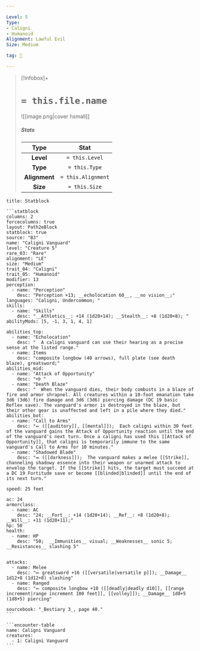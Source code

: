 ```yaml
---

Level: 5
Type:
- Caligni
- Humanoid
Alignment: Lawful Evil
Size: Medium

tag: 👹

---
```


> [!infobox]+
> #  `= this.file.name`
> ![[image.png|cover hsmall]]
> ##### Stats
> Type | Stat |
> :---:|:---:|
> **Level** | `= this.Level` |
> **Type** | `= this.Type` |
> **Alignment** | `= this.Alignment` |
> **Size** | `= this.Size` |



````ad-info
title: Statblock

```statblock
columns: 2
forcecolumns: true
layout: Path2eBlock
statblock: true
source: "B3"
name: "Caligni Vanguard"
level: "Creature 5"
rare_03: "Rare"
alignment: "LE"
size: "Medium"
trait_04: "Caligni"
trait_05: "Humanoid"
modifier: 13
perception:
  - name: "Perception"
    desc: "Perception +13; __echolocation 60__, __no vision__;"
languages: "Caligni, Undercommon; "
skills:
  - name: "Skills"
    desc: "__Athletics__: +14 (1d20+14); __Stealth__: +8 (1d20+8); "
abilityMods: [5, -1, 3, 1, 4, 1]

abilities_top:
  - name: "Echolocation"
    desc: "  A caligni vanguard can use their hearing as a precise sense at the listed range."
  - name: Items
    desc: "composite longbow (40 arrows), full plate (see death blaze), greatsword;"
abilities_mid:
  - name: "Attack of Opportunity"
    desc: "⬲ "
  - name: "Death Blaze"
    desc: "  When the vanguard dies, their body combusts in a blaze of fire and armor shrapnel. All creatures within a 10-foot emanation take 3d6 (3d6) fire damage and 3d6 (3d6) piercing damage (DC 19 basic Reflex save). The vanguard's armor is destroyed in the blaze, but their other gear is unaffected and left in a pile where they died."
abilities_bot:
  - name: "Call to Arms"
    desc: "⬻ ([[auditory]], [[mental]]);  Each caligni within 30 feet of the vanguard gains the Attack of Opportunity reaction until the end of the vanguard's next turn. Once a caligni has used this [[Attack of Opportunity]], that caligni is temporarily immune to the same vanguard's Call to Arms for 10 minutes."
  - name: "Shadowed Blade"
    desc: "⬺ ([[darkness]]);  The vanguard makes a melee [[Strike]], channeling shadowy essence into their weapon or unarmed attack to envelop the target. If the [[Strike]] hits, the target must succeed at a DC 19 Fortitude save or become [[blinded|blinded]] until the end of its next turn."

speed: 25 feet

ac: 24
armorclass:
  - name: AC
    desc: "24; __Fort__: +14 (1d20+14); __Ref__: +8 (1d20+8); __Will__: +11 (1d20+11);"
hp: 50
health:
  - name: HP
    desc: "50;  __Immunities__ visual; __Weaknesses__ sonic 5; __Resistances__ slashing 5"


attacks:
  - name: Melee
    desc: "⬻ greatsword +16 ([[versatile|versatile p]]); __Damage__ 1d12+8 (1d12+8) slashing"
  - name: Ranged
    desc: "⬻ composite longbow +10 ([[deadly|deadly d10]], [[range increment|range increment 100 feet]], [[volley]]); __Damage__ 1d8+5 (1d8+5) piercing"

sourcebook: "_Bestiary 3_, page 40."
```

```encounter-table
name: Caligni Vanguard
creatures:
  - 1: Caligni Vanguard
```

````


